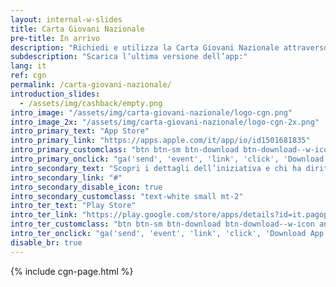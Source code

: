 ```yaml
---
layout: internal-w-slides
title: Carta Giovani Nazionale
pre-title: In arrivo
description: "Richiedi e utilizza la Carta Giovani Nazionale attraverso l’app IO in modo semplice e sicuro."
subdescription: "Scarica l’ultima versione dell’app:"
lang: it
ref: cgn
permalink: /carta-giovani-nazionale/
introduction_slides:
  - /assets/img/cashback/empty.png
intro_image: "/assets/img/carta-giovani-nazionale/logo-cgn.png"
intro_image_2x: "/assets/img/carta-giovani-nazionale/logo-cgn-2x.png"
intro_primary_text: "App Store"
intro_primary_link: "https://apps.apple.com/it/app/io/id1501681835"
intro_primary_customclass: "btn btn-sm btn-download btn-download--w-icon ios text-uppercase px-3 px-md-5 mr-2"
intro_primary_onclick: "ga('send', 'event', 'link', 'click', 'Download App: iOS', 1)"
intro_secondary_text: "Scopri i dettagli dell’iniziativa e chi ha diritto"
intro_secondary_link: "#"
intro_secondary_disable_icon: true
intro_secondary_customclass: "text-white small mt-2"
intro_ter_text: "Play Store"
intro_ter_link: "https://play.google.com/store/apps/details?id=it.pagopa.io.app"
intro_ter_customclass: "btn btn-sm btn-download btn-download--w-icon android text-uppercase px-3 px-md-5 "
intro_ter_onclick: "ga('send', 'event', 'link', 'click', 'Download App: Android', 1)"
disable_br: true
---
```


{% include cgn-page.html %}
